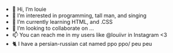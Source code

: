 - 👋 Hi, I’m louie
- 👀 I’m interested in programming, tall man, and singing
- 🌱 I’m currently learning HTML, and .CSS
- 💞️ I’m looking to collaborate on ...
- 📫 You can reach me in my users like @louiivr in Instagram <3
- 🐈 I have a persian-russian cat named ppo ppo/ peu peu

<!---
louihv/louihv is a ✨ special ✨ repository because its `README.md` (this file) appears on your GitHub profile.
You can click the Preview link to take a look at your changes.
--->
